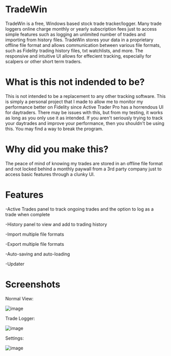 # TradeWin
 TradeWin is a free, Windows based stock trade tracker/logger. Many trade loggers online charge monthly or yearly subscription fees just to access simple features such as logging an unlimited number of trades and importing from history files. TradeWin stores your data in a proprietary offline file format and allows communication between various file formats, such as Fidelity trading history files, txt watchlists, and more. The responsive and intuitive UI allows for effecient tracking, especially for scalpers or other short term traders.
 
 # What is this not indended to be?
  This is not intended to be a replacement to any other tracking software. This is simply a personal project that I made to allow me to monitor my performance better on Fidelity since Active Trader Pro has a horrendous UI for daytraders. There may be issues with this, but from my testing, it works as long as you only use it as intended. If you aren't seriously trying to track your daytrades and improve your performance, then you shouldn't be using this. You may find a way to break the program.
  
  # Why did you make this?
   The peace of mind of knowing my trades are stored in an offline file format and not locked behind a monthly paywall from a 3rd party company just to access basic features through a clunky UI.
 
 # Features
  -Active Trades panel to track ongoing trades and the option to log as a trade when complete

-History panel to view and add to trading history

-Import multiple file formats

-Export multiple file formats

-Auto-saving and auto-loading

-Updater

# Screenshots

Normal View:

![image](https://user-images.githubusercontent.com/10453867/126365860-bef265c7-da84-495b-a222-0caa293e8ba4.png)

 
 Trade Logger:

 ![image](https://user-images.githubusercontent.com/10453867/126365563-873184e4-65fd-4422-b422-a8d0c77f570a.png)

Settings:

![image](https://user-images.githubusercontent.com/10453867/126366445-7df4001f-103e-4e0c-8d97-634921b62fc5.png)


